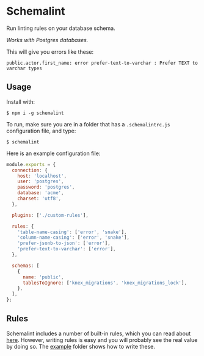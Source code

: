 # Schemalint

Run linting rules on your database schema.

_Works with Postgres databases._

This will give you errors like these:
```
public.actor.first_name: error prefer-text-to-varchar : Prefer TEXT to varchar types
```

## Usage
Install with:
```
$ npm i -g schemalint
```

To run, make sure you are in a folder that has a `.schemalintrc.js` configuration file, and type:
```
$ schemalint
```

Here is an example configuration file:
```javascript
module.exports = {
  connection: {
    host: 'localhost',
    user: 'postgres',
    password: 'postgres',
    database: 'acme',
    charset: 'utf8',
  },

  plugins: ['./custom-rules'],

  rules: {
    'table-name-casing': ['error', 'snake'],
    'column-name-casing': ['error', 'snake'],
    'prefer-jsonb-to-json': ['error'],
    'prefer-text-to-varchar': ['error'],
  },

  schemas: [
    {
      name: 'public',
      tablesToIgnore: ['knex_migrations', 'knex_migrations_lock'],
    },
  ],
};

```

## Rules

Schemalint includes a number of built-in rules, which you can read about [here](/src/rules). However, writing rules is easy and you will probably see the real value by doing so. The [example](/example) folder shows how to write these.
